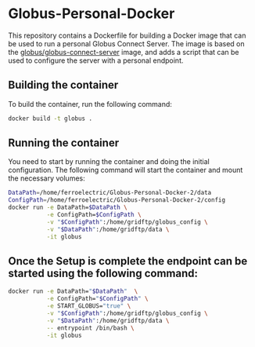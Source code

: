 # Globus-Personal-Docker

This repository contains a Dockerfile for building a Docker image that can be used to run a personal Globus Connect Server. The image is based on the [globus/globus-connect-server](https://hub.docker.com/r/globus/globus-connect-server) image, and adds a script that can be used to configure the server with a personal endpoint.

## Building the container

To build the container, run the following command:

```bash
docker build -t globus .
```

## Running the container

You need to start by running the container and doing the initial configuration. The following command will start the container and mount the necessary volumes:

```bash
DataPath=/home/ferroelectric/Globus-Personal-Docker-2/data
ConfigPath=/home/ferroelectric/Globus-Personal-Docker-2/config
docker run -e DataPath=$DataPath \
           -e ConfigPath=$ConfigPath \
           -v "$ConfigPath":/home/gridftp/globus_config \
           -v "$DataPath":/home/gridftp/data \
           -it globus
```

## Once the Setup is complete the endpoint can be started using the following command:

```bash
docker run -e DataPath="$DataPath"  \
           -e ConfigPath="$ConfigPath" \
           -e START_GLOBUS="true" \
           -v "$ConfigPath":/home/gridftp/globus_config \
           -v "$DataPath":/home/gridftp/data \
           -- entrypoint /bin/bash \
           -it globus
```